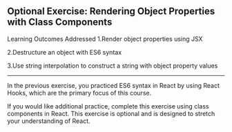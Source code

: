 Optional Exercise: Rendering Object Properties with Class Components
--------------------------------------

Learning Outcomes Addressed
 1.Render object properties using JSX

 2.Destructure an object with ES6 syntax

 3.Use string interpolation to construct a string with object property values

------------------------------------

In the previous exercise, you practiced ES6 syntax in React by using React Hooks, which are the primary focus of this course. 

If you would like additional practice, complete this exercise using class components in React. 
  This exercise is optional and is designed to stretch your understanding of React.

